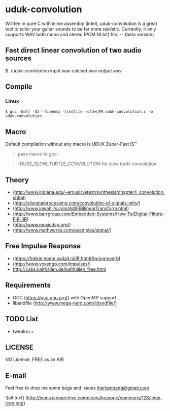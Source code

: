 # uduk-convolution
Written in pure C with inline assembly (intel), uduk-convolution is a great tool to tailor your guitar sounds to be far more realistic. Currently, it only supports WAV both mono and stereo (PCM 16 bit) file. -- (beta version)

## Fast direct linear convolution of two audio sources
$ ./uduk-convolution input.wav cabinet.wav output.wav

## Compile
### Linux

```
$ gcc -Wall -O2 -fopenmp -lsndfile -std=c99 uduk-convolution.c -o uduk-convolution
```

## Macro
Default compilation without any macro is UDUK Zuper-Fast IS™

> pass macro to gcc:

> -DUSE_SLOW_TURTLE_CONVOLUTION for slow turtle convolution

## Theory
- (http://www.indiana.edu/~emusic/etext/synthesis/chapter4_convolution.shtml)
- (http://allsignalprocessing.com/convolution-of-signals-why/)
- (http://www.iowahills.com/A4IIRBilinearTransform.html)
- (http://www.barrgroup.com/Embedded-Systems/How-To/Digital-Filters-FIR-IIR)
- (http://www.musicdsp.org/)
- (http://www.mathworks.com/examples/signal/)

## Free Impulse Response
- (https://fokkie.home.xs4all.nl/IR.htm#Springreverb)
- (http://www.voxengo.com/impulses/)
- http://cabs.kalthallen.de/kalthallen_free.html

## Requirements
- GCC (https://gcc.gnu.org/) with OpenMP support
- libsndfile (http://www.mega-nerd.com/libsndfile/)

## TODO List
- tweaks++

## LICENSE
NO License, FREE as an AIR

## E-mail
Feel free to drop me some bugs and issues iherlambang@gmail.com

![alt text] (http://icons.iconarchive.com/icons/kearone/comicons/128/linux-icon.png)
